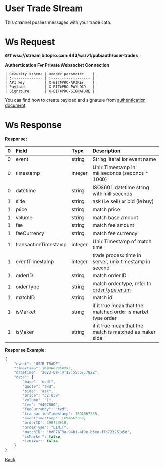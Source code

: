 # User Trade Stream
This channel pushes messages with your trade data.

# Ws Request

**`GET` wss://stream.bitopro.com:443/ws/v1/pub/auth/user-trades**

**Authentication For Private Websocket Connection**

    | Security scheme | Header parameter    |
    | :-------------- | :------------------ |
    | API Key         | X-BITOPRO-APIKEY    |
    | Payload         | X-BITOPRO-PAYLOAD   |
    | Signature       | X-BITOPRO-SIGNATURE |
You can find how to create payload and signature from [authentication document](../../README.md#api-security-protocol).

# Ws Response

**Response:**

| 0    | Field             | Type    | Description                                                                         |
| :--- | :---------------- | :------ | :---------------------------------------------------------------------------------- |
| 0    | event             | string  | String literal for event name                                                       |
| 0    | timestamp         | integer | Unix Timestamp in milliseconds (seconds * 1000)                                     |
| 0    | datetime          | string  | ISO8601 datetime string with milliseconds                                           |
| 1    | side              | string  | ask (i.e sell) or bid (ie buy)                                                                         |
| 1    | price             | string  | match price                                                                                  |
| 1    | volume            | string  |   match base amount                                                                              |
| 1    | fee              | string  | match fee amount                                                         |
| 1    | feeCurrency  | string | match fee currency                                     |
| 1    | transactionTimestamp  | integer | Unix Timestamp of match time                                      |
| 1    | eventTimestamp  | integer | trade process time in server, unix timestamp in second |
| 1    | orderID    | string  |      match order ID                                                                               |
| 1    | orderType   | string  |      match order type, refer to [order type enum](../../model.md#order-type-enum) |
| 1    | matchID    | string  |       match id                                                                              |
| 1    | isMarket         | string  | if it true mean that the matched order is market type order                                                         |
| 1    | isMaker         | string  | if it true mean that the match is matched as maker side                                                         |
 

**Response Example:**

```javascript
{
    "event": "USER_TRADE",
    "timestamp": 1694667358782,
    "datetime": "2023-09-14T12:55:58.782Z",
    "data": {
        "base": "usdt",
        "quote": "twd",
        "side": "ask",
        "price": "32.039",
        "volume": "1",
        "fee": "6407800",
        "feeCurrency": "twd",
        "transactionTimestamp": 1694667358,
        "eventTimestamp": 1694667358,
        "orderID": 390733918,
        "orderType": "LIMIT",
        "matchID": "bd07673a-94b1-419e-b5ee-d7b723261a5d",
        "isMarket": false,
        "isMaker": false
    }
}
```
[Back](README.md)